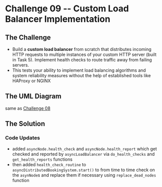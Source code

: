 # Challenge 09 -- Custom Load Balancer Implementation

## The Challenge

- Build a **custom load balancer** from scratch that distributes incoming HTTP requests to multiple instances of your custom HTTP server (built in Task 5). Implement health checks to route traffic away from failing servers.
- This tests your ability to implement load balancing algorithms and system reliability measures without the help of established tools like HAProxy or NGINX

## The UML Diagram

same as [Challenge 08](./challenge-08-TaskQueue.md)

## The Solution

### Code Updates

- added `asyncNode.health_check` and `asyncNode.health_report` which get checked and reported by `asyncLoadBalancer` via `do_health_checks` and `get_health_reports` functions
- then added `health_check_routine` to `asyncDistributedBookingSystem.start()` to from time to time check on the `asynNode`s and replace them if necessary using `replace_dead_nodes` function

